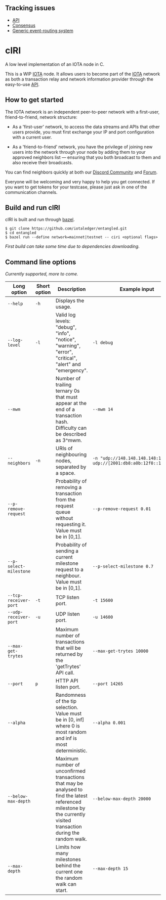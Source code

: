 Tracking issues
---------------

- [API](https://github.com/iotaledger/entangled/issues/325)
- [Consensus](https://github.com/iotaledger/entangled/issues/182)
- [Generic event-routing system](https://github.com/iotaledger/entangled/issues/306)

cIRI
====

A low level implementation of an IOTA node in C.

This is a WIP [IOTA](https://iota.org/) node. It allows users to become part of the [IOTA](https://iota.org/) network as both a transaction relay and network information provider through the easy-to-use [API](https://iota.readme.io/reference).

How to get started
------------------

The IOTA network is an independent peer-to-peer network with a first-user, friend-to-friend, network structure:

- As a 'first-user' network, to access the data streams and APIs that other users provide, you must first exchange your IP and port configuration with a current user.

- As a 'friend-to-friend' network, you have the privilege of joining new users into the network through your node by adding them to your approved neighbors list — ensuring that you both broadcast to them and also receive their broadcasts.

You can find neighbors quickly at both our [Discord Community](https://discord.gg/7Gu2mG5) and [Forum](https://forum.iota.org/).

Everyone will be welcoming and very happy to help you get connected. If you want to get tokens for your testcase, please just ask in one of the communication channels.

Build and run cIRI
------------------

cIRI is built and run through [bazel](https://www.bazel.build/).

```
$ git clone https://github.com/iotaledger/entangled.git
$ cd entangled
$ bazel run --define network=mainnet|testnet -- ciri <optional flags>
```

*First build can take some time due to dependencies downloading.*

Command line options
--------------------

*Currently supported, more to come.*

Long option | Short option | Description | Example input
--- | --- | --- | ---
`--help` | `-h` | Displays the usage. |
`--log-level` | `-l` | Valid log levels: "debug", "info", "notice", "warning", "error", "critical", "alert" and "emergency". | `-l debug`
`--mwm` | | Number of trailing ternary 0s that must appear at the end of a transaction hash. Difficulty can be described as 3^mwm. | `--mwm 14`
`--neighbors` | `-n` | URIs of neighbouring nodes, separated by a space. | `-n "udp://148.148.148.148:14265 udp://[2001:db8:a0b:12f0::1]:14265"`
`--p-remove-request` | | Probability of removing a transaction from the request queue without requesting it. Value must be in [0,1]. | `--p-remove-request 0.01`
`--p-select-milestone` | | Probability of sending a current milestone request to a neighbour. Value must be in [0,1]. | `--p-select-milestone 0.7`
`--tcp-receiver-port` | `-t` | TCP listen port. | `-t 15600`
`--udp-receiver-port` | `-u` | UDP listen port. | `-u 14600`
`--max-get-trytes` | | Maximum number of transactions that will be returned by the 'getTrytes' API call. | `--max-get-trytes 10000`
`--port` | `p` | HTTP API listen port. | `--port 14265`
`--alpha` | | Randomness of the tip selection. Value must be in [0, inf] where 0 is most random and inf is most deterministic. | `--alpha 0.001`
`--below-max-depth` | | Maximum number of unconfirmed transactions that may be analysed to find the latest referenced milestone by the currently visited transaction during the random walk. | `--below-max-depth 20000`
`--max-depth` | | Limits how many milestones behind the current one the random walk can start. | `--max-depth 15`
